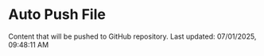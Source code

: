 # Auto Push File

Content that will be pushed to GitHub repository.
Last updated: 07/01/2025, 09:48:11 AM
